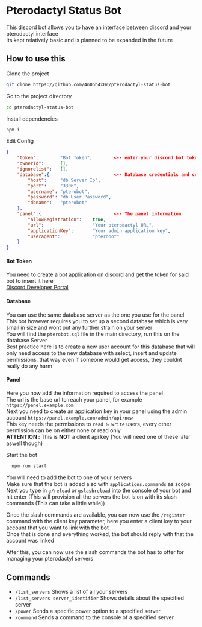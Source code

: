 
# Pterodactyl Status Bot

This discord bot allows you to have an interface between discord and your pterodactyl interface  
Its kept relatively basic and is planned to be expanded in the future


## How to use this

Clone the project

```bash
git clone https://github.com/4n0nh4x0r/pterodactyl-status-bot
```

Go to the project directory

```bash
cd pterodactyl-status-bot
```

Install dependencies

```bash
npm i
```

Edit Config
```json
{
    "token":        "Bot Token",        <-- enter your discord bot token here
    "ownerId":      [],
    "ignorelist":   [],
    "database":{                        <-- Database credentials and connection target
        "host":     "db Server Ip",
        "port":     "3306",
        "username": "pterobot",
        "password": "db User Password",
        "dbname":   "pterobot"
    },
    "panel":{                           <-- The panel information
        "allowRegistration":    true,
        "url":                  "Your pterodactyl URL",
        "applicationKey":       "Your admin application key",
        "useragent":            "pterobot"
    }
}
```
#### Bot Token
You need to create a bot application on discord and get the token for said bot to insert it here  
[Discord Developer Portal](https://discord.com/developers/applications)
#### Database
You can use the same database server as the one you use for the panel  
This bot however requires you to set up a second database which is very small in size and wont put any further strain on your server  
You will find the `pterobot.sql` file in the main directory, run this on the database Server  
Best practice here is to create a new user account for this database that will only need access to the new database with select, insert and update permissions, that way even if someone would get access, they couldnt really do any harm
#### Panel
Here you now add the information required to access the panel  
The url is the base url to reach your panel, for example `https://panel.example.com`  
Next you need to create an application key in your panel using the admin account `https://panel.example.com/admin/api/new`  
This key needs the permissions to `read & write` users, every other permission can be on either none or read only  
**ATTENTION :** This is **NOT** a client api key (You will need one of these later aswell though)


Start the bot

```bash
  npm run start
```

You will need to add the bot to one of your servers  
Make sure that the bot is added also with `applications.commands` as scope  
Next you type in `g/reload` or `gslashreload` into the console of your bot and hit enter (This will provision all the servers the bot is on with its slash commands (This can take a little while))  

Once the slash commands are available, you can now use the `/register` command with the client key parameter, here you enter a client key to your account that you want to link with the bot  
Once that is done and everything worked, the bot should reply with that the account was linked

After this, you can now use the slash commands the bot has to offer for managing your pterodactyl servers

## Commands
- `/list_servers` Shows a list of all your servers
- `/list_servers server_identifier` Shows details about the specified server
- `/power` Sends a specific power option to a specified server
- `/command` Sends a command to the console of a specified server
